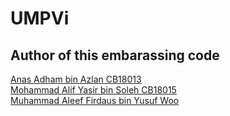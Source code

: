 # UMPVi
## Author of this embarassing code
[Anas Adham bin Azlan CB18013](https://github.com/AnasAdham) \
[Mohammad Alif Yasir bin Soleh CB18015](https://github.com/yasirsoleh/) \
[Muhammad Aleef Firdaus bin Yusuf Woo](https://github.com/Aleef-Git)

